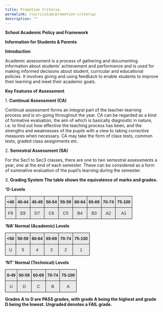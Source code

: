 ```yaml
---
title: Promotion Criteria
permalink: /curriculum/promotion-criteria/
description: ""
---
```

**School Academic Policy and Framework**

**Information for Students & Parents**

**Introduction**

Academic assessment is a process of gathering and documenting information about students’ achievement and performance and is used for making informed decisions about student, curricular and educational policies. It involves giving and using feedback to enable students to improve their learning and meet their academic goals.

**Key Features of Assessment**

1\.  **Continual Assessment (CA)**

Continual assessment forms an integral part of the teacher-learning process and is on-going throughout the year. CA can be regarded as a kind of formative evaluation, the aim of which is basically diagnostic in nature, i.e. to find out how effective the teaching process has been, and the strengths and weaknesses of the pupils with a view to taking corrective measures when necessary. CA may take the form of class tests, common tests, graded class assignments etc.

2\.  **Semestral Assessment (SA)**

For the Sec1 to Sec3 classes, there are one to two semestral assessments a year, one at the end of each semester. These can be considered as a form of summative evaluation of the pupil’s learning during the semester.

3\. **Grading System The table shows the equivalence of marks and grades.**

**‘O-Levels**

<style type="text/css">
.tg  {border-collapse:collapse;border-spacing:0;margin:0px auto;}
.tg td{border-color:black;border-style:solid;border-width:1px;font-family:Arial, sans-serif;font-size:14px;
  overflow:hidden;padding:10px 5px;word-break:normal;}
.tg th{border-color:black;border-style:solid;border-width:1px;font-family:Arial, sans-serif;font-size:14px;
  font-weight:normal;overflow:hidden;padding:10px 5px;word-break:normal;}
.tg .tg-n4qt{background-color:#EAEAEA;color:#222;font-weight:bold;text-align:center;vertical-align:top}
.tg .tg-ii8k{background-color:#EAEAEA;color:#222;text-align:center;vertical-align:top}
</style>
<table class="tg">
<tbody>
  <tr>
    <td class="tg-n4qt">&lt;40</td>
    <td class="tg-n4qt">40-44</td>
    <td class="tg-n4qt">45-49</td>
    <td class="tg-n4qt">50-54</td>
    <td class="tg-n4qt">55-59</td>
    <td class="tg-n4qt">60-64</td>
    <td class="tg-n4qt">65-69</td>
    <td class="tg-n4qt">70-74</td>
    <td class="tg-n4qt">75-100</td>
  </tr>
  <tr>
    <td class="tg-ii8k">F9</td>
    <td class="tg-ii8k">E8</td>
    <td class="tg-ii8k">D7</td>
    <td class="tg-ii8k">C6</td>
    <td class="tg-ii8k">C5</td>
    <td class="tg-ii8k">B4</td>
    <td class="tg-ii8k">B3</td>
    <td class="tg-ii8k">A2</td>
    <td class="tg-ii8k">A1</td>
  </tr>
</tbody>
</table>

**‘NA’ Normal (Academic) Levels**

<style type="text/css">
.tg  {border-collapse:collapse;border-spacing:0;margin:0px auto;}
.tg td{border-color:black;border-style:solid;border-width:1px;font-family:Arial, sans-serif;font-size:14px;
  overflow:hidden;padding:10px 5px;word-break:normal;}
.tg th{border-color:black;border-style:solid;border-width:1px;font-family:Arial, sans-serif;font-size:14px;
  font-weight:normal;overflow:hidden;padding:10px 5px;word-break:normal;}
.tg .tg-n4qt{background-color:#EAEAEA;color:#222;font-weight:bold;text-align:center;vertical-align:top}
.tg .tg-ii8k{background-color:#EAEAEA;color:#222;text-align:center;vertical-align:top}
</style>
<table class="tg">
<tbody>
  <tr>
    <td class="tg-n4qt">&lt;50</td>
    <td class="tg-n4qt">50-59</td>
    <td class="tg-n4qt">60-64</td>
    <td class="tg-n4qt">65-69</td>
    <td class="tg-n4qt">70-74</td>
    <td class="tg-n4qt">75-100</td>
  </tr>
  <tr>
    <td class="tg-ii8k">U</td>
    <td class="tg-ii8k">5</td>
    <td class="tg-ii8k">4</td>
    <td class="tg-ii8k">3</td>
    <td class="tg-ii8k">2</td>
    <td class="tg-ii8k">1</td>
  </tr>
</tbody>
</table>

**‘NT’ Normal (Technical) Levels**

<style type="text/css">
.tg  {border-collapse:collapse;border-spacing:0;margin:0px auto;}
.tg td{border-color:black;border-style:solid;border-width:1px;font-family:Arial, sans-serif;font-size:14px;
  overflow:hidden;padding:10px 5px;word-break:normal;}
.tg th{border-color:black;border-style:solid;border-width:1px;font-family:Arial, sans-serif;font-size:14px;
  font-weight:normal;overflow:hidden;padding:10px 5px;word-break:normal;}
.tg .tg-n4qt{background-color:#EAEAEA;color:#222;font-weight:bold;text-align:center;vertical-align:top}
.tg .tg-ii8k{background-color:#EAEAEA;color:#222;text-align:center;vertical-align:top}
</style>
<table class="tg">
<tbody>
  <tr>
    <td class="tg-n4qt">0-49</td>
    <td class="tg-n4qt">50-59</td>
    <td class="tg-n4qt">60-69</td>
    <td class="tg-n4qt">70-74</td>
    <td class="tg-n4qt">75-100</td>
  </tr>
  <tr>
    <td class="tg-ii8k">U</td>
    <td class="tg-ii8k">D</td>
    <td class="tg-ii8k">C</td>
    <td class="tg-ii8k">B</td>
    <td class="tg-ii8k">A</td>
  </tr>
</tbody>
</table>

**Grades A to D are PASS grades, with grade A being the highest and grade D being the lowest. Ungraded denotes a FAIL grade.**